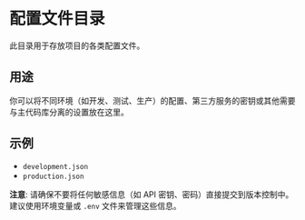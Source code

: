 # 配置文件目录

此目录用于存放项目的各类配置文件。

## 用途

你可以将不同环境（如开发、测试、生产）的配置、第三方服务的密钥或其他需要与主代码库分离的设置放在这里。

## 示例

- `development.json`
- `production.json`

**注意**: 请确保不要将任何敏感信息（如 API 密钥、密码）直接提交到版本控制中。建议使用环境变量或 `.env` 文件来管理这些信息。